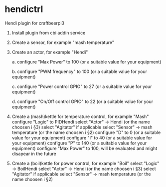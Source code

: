 # hendictrl
Hendi plugin for craftbeerpi3 

1. Install plugin from cbi addin service
2. Create a sensor, for example "mash temperature"
3. Create an actor, for example "Hendi"

    a. configure "Max Power" to 100 (or a suitable value for your equipment)
    
    b. configure "PWM frequency" to 100 (or a suitable value for your equipment)
    
    c. configure "Power control GPIO" to 27 (or a suitable value for your equipment)
    
    d. configure "On/Off control GPIO" to 22 (or a suitable value for your equipment)
    
4. Create a (mash)kettle for temperature control, for example "Mash"
    configure "Logic" to PIDHendi
    select "Actor" -> Hendi (or the name choosen i §3)
    select "Agitator" if applicable
    select "Sensor" -> mash temperature (or the name choosen i §2)
    configure "D" to 0 (or a suitable value for your equipment)
    configure "I" to 40 (or a suitable value for your equipment)
    configure "P" to 140 (or a suitable value for your equipment)
    configure "Max Power" to 100, will be evaluated and might disapear in the future
5. Create a (boil)kettle for power control, for example "Boil"
    select "Logic" -> BoilHendi
    select "Actor" -> Hendi (or the name choosen i §3)
    select "Agitator" if applicable
    select "Sensor" -> mash temperature (or the name choosen i §2)

